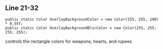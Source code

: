 ## Line 21-32
  
  `public static Color OverlayBackgroundColor = new Color(255, 255, 190) * 0.55f;`  
  `public static Color OverlayBackgroundBlurColor = new Color(255, 255, 255, 255);`

controls the rectangle colors for weapons, hearts, and rupees


 
